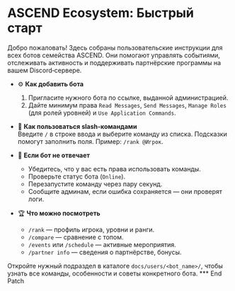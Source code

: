 # ASCEND Ecosystem: Быстрый старт

Добро пожаловать! Здесь собраны пользовательские инструкции для всех ботов семейства ASCEND. Они помогают управлять событиями, отслеживать активность и поддерживать партнёрские программы на вашем Discord‑сервере.

- ⚙️ **Как добавить бота**  
  1. Пригласите нужного бота по ссылке, выданной администрацией.  
  2. Дайте минимум права `Read Messages`, `Send Messages`, `Manage Roles` (для ролей уровней) и `Use Application Commands`.

- 🧩 **Как пользоваться slash-командами**  
  Введите `/` в строке ввода и выберите команду из списка. Подсказки помогут заполнить поля. Пример: `/rank @Игрок`.

- 🎯 **Если бот не отвечает**  
  - Убедитесь, что у вас есть права использовать команды.  
  - Проверьте статус бота (`Online`).  
  - Перезапустите команду через пару секунд.  
  - Сообщите админам, если ошибка сохраняется — они проверят логи.

- 🏆 **Что можно посмотреть**  
  - `/rank` — профиль игрока, уровни и ранги.  
  - `/compare` — сравнение с топом.  
  - `/events` или `/schedule` — активные мероприятия.  
  - `/partner info` — сведения о партнёрстве, бонусы.

Откройте нужный подраздел в каталоге `docs/users/<bot_name>/`, чтобы узнать все команды, особенности и советы конкретного бота.*** End Patch

